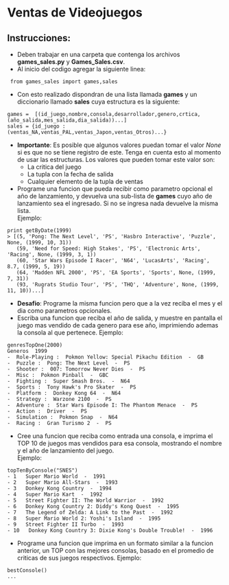 # Ventas de Videojuegos

## Instrucciones:

* Deben trabajar en una carpeta que contenga los archivos __games_sales.py__ y __Games_Sales.csv__.
* Al inicio del codigo agregar la siguiente linea:  
``` [Python]
 from games_sales import games,sales
 ```
 * Con esto realizado dispondran de una lista llamada __games__ y un diccionario llamado __sales__ cuya estructura es la siguiente:    
 ``` [Python]
 games =  [(id_juego,nombre,consola,desarrollador,genero,crtica,(año_salida,mes_salida,dia_salida))...]
 sales = {id_juego : (ventas_NA,ventas_PAL,ventas_Japon,ventas_Otros)...}
 ```

* __Importante__: Es posible que algunos valores puedan tomar el valor *None* si es que no se tiene registro de este. Tenga en cuenta esto al momento de usar las estructuras. Los valores que pueden tomar este valor son:
  * La critica del juego
  * La tupla con la fecha de salida
  * Cualquier elemento de la tupla de ventas
 * Programe una funcion que pueda recibir como parametro opcional el año de lanzamiento, y devuelva una sub-lista de __games__ cuyo año de lanzamiento sea el ingresado. Si no se ingresa nada devuelve la misma lista.  
 Ejemplo:
 ``` [Python]
 print getByDate(1999)
 > [(5, 'Pong: The Next Level', 'PS', 'Hasbro Interactive', 'Puzzle', None, (1999, 10, 31))
    (59, 'Need for Speed: High Stakes', 'PS', 'Electronic Arts', 'Racing', None, (1999, 3, 1))
    (60, 'Star Wars Episode I Racer', 'N64', 'LucasArts', 'Racing', 8.7, (1999, 5, 19))
    (64, 'Madden NFL 2000', 'PS', 'EA Sports', 'Sports', None, (1999, 7, 31))
    (93, 'Rugrats Studio Tour', 'PS', 'THQ', 'Adventure', None, (1999, 11, 10))...]
 ```
 * __Desafio__: Programe la misma funcion pero que a la vez reciba el mes y el dia como parametros opcionales.
 * Escriba una funcion que reciba el año de salida, y muestre en pantalla el juego mas vendido de cada genero para ese año, imprimiendo ademas la consola al que pertenece.
 Ejemplo:
  ``` [Python]
 genresTopOne(2000)
 Generos  1999
 -  Role-Playing :  Pokmon Yellow: Special Pikachu Edition  -  GB
 -  Puzzle :  Pong: The Next Level  -  PS
 -  Shooter :  007: Tomorrow Never Dies  -  PS
 -  Misc :  Pokmon Pinball  -  GBC
 -  Fighting :  Super Smash Bros.  -  N64
 -  Sports :  Tony Hawk's Pro Skater  -  PS
 -  Platform :  Donkey Kong 64  -  N64
 -  Strategy :  Warzone 2100  -  PS
 -  Adventure :  Star Wars Episode I: The Phantom Menace  -  PS
 -  Action :  Driver  -  PS
 -  Simulation :  Pokmon Snap  -  N64
 -  Racing :  Gran Turismo 2  -  PS
 ```
 * Cree una funcion que reciba como entrada una consola, e imprima el TOP 10 de juegos mas vendidos para esa consola, mostrando el nombre y el año de lanzamiento del juego.  
 Ejemplo:
  ``` [Python]
 topTenByConsole("SNES")
 - 1   Super Mario World  -  1991
 - 2   Super Mario All-Stars  -  1993
 - 3   Donkey Kong Country  -  1994
 - 4   Super Mario Kart  -  1992
 - 5   Street Fighter II: The World Warrior  -  1992
 - 6   Donkey Kong Country 2: Diddy's Kong Quest  -  1995
 - 7   The Legend of Zelda: A Link to the Past  -  1992
 - 8   Super Mario World 2: Yoshi's Island  -  1995
 - 9   Street Fighter II Turbo  -  1993
 - 10   Donkey Kong Country 3: Dixie Kong's Double Trouble!  -  1996
 ```
 * Programe una funcion que imprima en un formato similar a la funcion anterior, un TOP con las mejores consolas, basado en el promedio de criticas de sus juegos respectivos.
 Ejemplo:
 ``` [Python]
 bestConsole()
 ...
 ```
 
 
